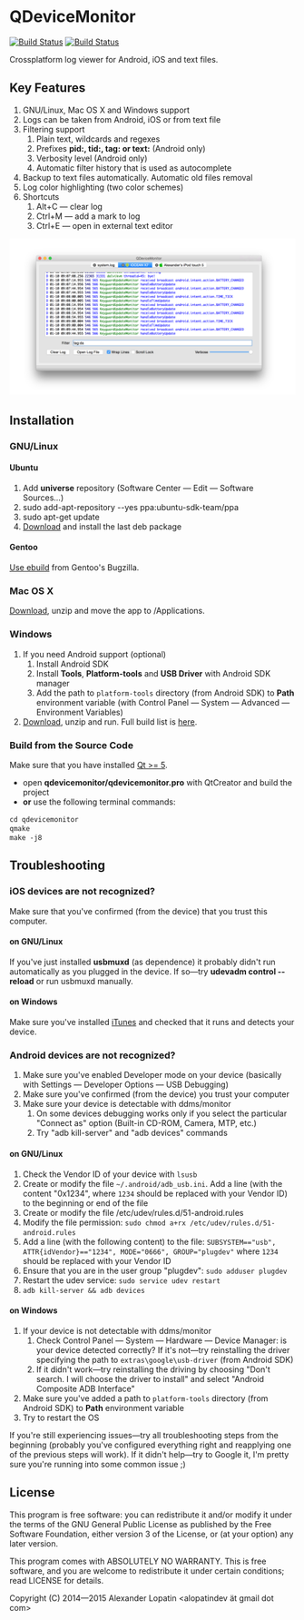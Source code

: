QDeviceMonitor
==============

[![Build Status](https://api.travis-ci.org/alopatindev/qdevicemonitor.svg?branch=master)](https://travis-ci.org/alopatindev/qdevicemonitor)
[![Build Status](https://ci.appveyor.com/api/projects/status/0uex640qxdalur5n?svg=true)](https://ci.appveyor.com/project/alopatindev/qdevicemonitor)

Crossplatform log viewer for Android, iOS and text files.

Key Features
------------
1. GNU/Linux, Mac OS X and Windows support
2. Logs can be taken from Android, iOS or from text file
3. Filtering support
    1. Plain text, wildcards and regexes
    2. Prefixes **pid:, tid:, tag: or text:** (Android only)
    3. Verbosity level (Android only)
    4. Automatic filter history that is used as autocomplete
4. Backup to text files automatically. Automatic old files removal
5. Log color highlighting (two color schemes)
6. Shortcuts
    1. Alt+C — clear log
    2. Ctrl+M — add a mark to log
    3. Ctrl+E — open in external text editor

![Main Window](screenshots/mainwindow-osx.png)

Installation
------------

### GNU/Linux
#### Ubuntu
1. Add **universe** repository (Software Center — Edit — Software Sources...)
2. sudo add-apt-repository --yes ppa:ubuntu-sdk-team/ppa
3. sudo apt-get update
4. [Download](https://sourceforge.net/projects/qdevicemonitor/files/ci/ubuntu/) and install the last deb package

#### Gentoo
[Use ebuild](https://bugs.gentoo.org/show_bug.cgi?id=532898) from Gentoo's Bugzilla.

### Mac OS X
[Download](https://sourceforge.net/projects/qdevicemonitor/files/ci/osx/), unzip and move the app to /Applications.

### Windows
1. If you need Android support (optional)
    1. Install Android SDK
    2. Install **Tools**, **Platform-tools** and **USB Driver** with Android SDK manager
    3. Add the path to `platform-tools` directory (from Android SDK) to **Path** environment variable (with Control Panel — System — Advanced — Environment Variables)
2. [Download](https://ci.appveyor.com/project/alopatindev/qdevicemonitor/build/artifacts), unzip and run.
Full build list is [here](https://ci.appveyor.com/project/alopatindev/qdevicemonitor/history).

### Build from the Source Code
Make sure that you have installed [Qt >= 5](http://www.qt.io/download-open-source).
* open **qdevicemonitor/qdevicemonitor.pro** with QtCreator and build the project
* **or** use the following terminal commands:
```
cd qdevicemonitor
qmake
make -j8
```

Troubleshooting
---------------

### iOS devices are not recognized?
Make sure that you've confirmed (from the device) that you trust this computer.

#### on GNU/Linux
If you've just installed **usbmuxd** (as dependence) it probably didn't run
automatically as you plugged in the device.
If so—try **udevadm control --reload** or run usbmuxd manually.

#### on Windows
Make sure you've installed [iTunes](https://www.apple.com/itunes/download/)
and checked that it runs and detects your device.

### Android devices are not recognized?
1. Make sure you've enabled Developer mode on your device (basically with Settings — Developer Options — USB Debugging)
2. Make sure you've confirmed (from the device) you trust your computer
3. Make sure your device is detectable with ddms/monitor
    1. On some devices debugging works only if you select the particular "Connect as" option (Built-in CD-ROM, Camera, MTP, etc.)
    2. Try "adb kill-server" and "adb devices" commands

#### on GNU/Linux
1. Check the Vendor ID of your device with `lsusb`
2. Create or modify the file `~/.android/adb_usb.ini`. Add a line (with the content "0x1234", where `1234` should be replaced with your Vendor ID) to the beginning or end of the file
3. Create or modify the file /etc/udev/rules.d/51-android.rules
4. Modify the file permission: `sudo chmod a+rx /etc/udev/rules.d/51-android.rules`
5. Add a line (with the following content) to the file: `SUBSYSTEM=="usb", ATTR{idVendor}=="1234", MODE="0666", GROUP="plugdev"` where `1234` should be replaced with your Vendor ID
6. Ensure that you are in the user group "plugdev": `sudo adduser plugdev`
7. Restart the udev service: `sudo service udev restart`
8. `adb kill-server && adb devices`

#### on Windows
1. If your device is not detectable with ddms/monitor
    1. Check Control Panel — System — Hardware — Device Manager: is your device detected correctly? If it's not—try reinstalling the driver specifying the path to `extras\google\usb-driver` (from Android SDK)
    2. If it didn't work—try reinstalling the driving by choosing "Don't search. I will choose the driver to install" and select "Android Composite ADB Interface"
2. Make sure you've added a path to `platform-tools` directory (from Android SDK) to **Path** environment variable
3. Try to restart the OS

If you're still experiencing issues—try all troubleshooting steps from the beginning (probably you've configured everything right and reapplying one of the previous steps will work). If it didn't help—try to Google it, I'm pretty sure you're running into some common issue ;)

License
-------

This program is free software: you can redistribute it and/or modify
it under the terms of the GNU General Public License as published by
the Free Software Foundation, either version 3 of the License, or (at
your option) any later version.

This program comes with ABSOLUTELY NO WARRANTY.
This is free software, and you are welcome to redistribute it
under certain conditions; read LICENSE for details.

Copyright (C) 2014—2015  Alexander Lopatin <alopatindev ät gmail dot com>
